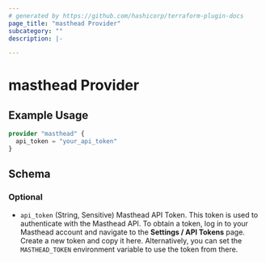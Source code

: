 ```yaml
---
# generated by https://github.com/hashicorp/terraform-plugin-docs
page_title: "masthead Provider"
subcategory: ""
description: |-

---
```


# masthead Provider

## Example Usage

```terraform
provider "masthead" {
  api_token = "your_api_token"
}
```

<!-- schema generated by tfplugindocs -->
## Schema

### Optional

- `api_token` (String, Sensitive) Masthead API Token. This token is used to authenticate with the Masthead API. To obtain a token, log in to your Masthead account and navigate to the **Settings / API Tokens** page. Create a new token and copy it here. Alternatively, you can set the `MASTHEAD_TOKEN` environment variable to use the token from there.
